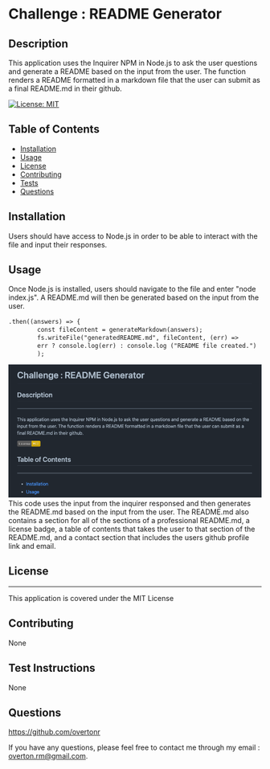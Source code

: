 # Challenge : README Generator

## Description

This application uses the Inquirer NPM in Node.js to ask the user questions and generate a README based on the input from the user. The function renders a README formatted in a markdown file that the user can submit as a final README.md in their github.

[![License: MIT](https://img.shields.io/badge/License-MIT-yellow.svg)](https://opensource.org/licenses/MIT)

## Table of Contents

- [Installation](#installation)
- [Usage](#usage)
- [License](#license)
- [Contributing](#contributing)
- [Tests](#test-instructions)
- [Questions](#questions)
## Installation

Users should have access to Node.js in order to be able to interact with the file and input their responses.
## Usage

Once Node.js is installed, users should navigate to the file and enter "node index.js". A README.md will then be generated based on the input from the user.
```
.then((answers) => {
        const fileContent = generateMarkdown(answers);
        fs.writeFile("generatedREADME.md", fileContent, (err) =>
        err ? console.log(err) : console.log ("README file created.")
        );
```
![Example README](./develop/images/example-ss.png)
This code uses the input from the inquirer responsed and then generates the README.md based on the input from the user. The README.md also contains a section for all of the sections of a professional README.md, a license badge, a table of contents that takes the user to that section of the README.md, and a contact section that includes the users github profile link and email.
## License
---
This application is covered under the MIT License
## Contributing
None
## Test Instructions

None

## Questions

https://github.com/overtonr

If you have any questions, please feel free to contact me through my email : overton.rm@gmail.com.
